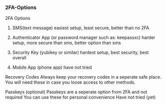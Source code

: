 ### 2FA-Options

2FA Options

1. SMS(text message)
    easiest setup, least secure, better than no 2FA


2. Authenticator App (or password manager such as: keepassxc)
    harder setup, more secure than sms, better option than sms


3. Security Key (yubikey or similar)
    hardest setup, best security, best overall    


4. Mobile App (phone app)
    have not tried


Recovery Codes
    Always keep your recovery codes in a seperate safe place.
    You will need these in case you loose access to other methods.


Passkeys (optional)
    Passkeys are a seperate option from 2FA and not required
    You can use these for personal convenience
    Have not tried (yet)

